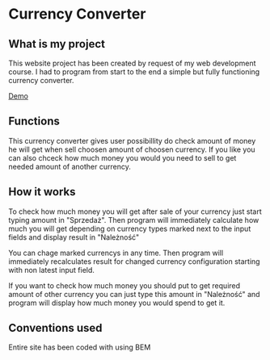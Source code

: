 # Currency Converter
## What is my project
This website project has been created by request of my web development course. I had to program from start to the end a simple but fully functioning currency converter.

[Demo](https://headershoter.github.io/CurrencyConverter/)
## Functions
This currency converter gives user possibillity do check amount of money he will get when sell choosen amount of choosen currency.
If you like you can also chceck how much money you would you need to sell to get needed amount of another currency.
## How it works
To check how much money you will get after sale of your currency just start typing amount in "Sprzedaż". Then program will immediately calculate how much you will get depending on currency types marked next to the input fields and display result in "Należność"

You can chage marked currencys in any time. Then program will immediately recalculates result for changed currency configuration starting with non latest input field.

If you want to check how much money you should put to get required amount of other currency you can just type this amount in "Należność" and program will display how much money you would spend to get it.
## Conventions used
Entire site has been coded with using BEM